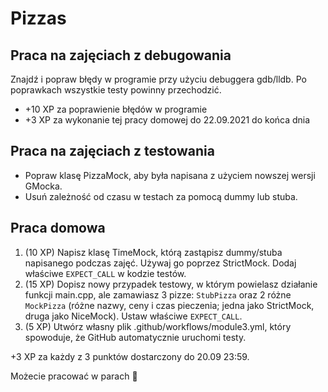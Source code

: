 # Pizzas

## Praca na zajęciach z debugowania

Znajdź i popraw błędy w programie przy użyciu debuggera gdb/lldb. Po poprawkach wszystkie testy powinny przechodzić.

* +10 XP za poprawienie błędów w programie
* +3 XP za wykonanie tej pracy domowej do 22.09.2021 do końca dnia

## Praca na zajęciach z testowania

* Popraw klasę PizzaMock, aby była napisana z użyciem nowszej wersji GMocka.
* Usuń zależność od czasu w testach za pomocą dummy lub stuba.

## Praca domowa

1. (10 XP) Napisz klasę TimeMock, którą zastąpisz dummy/stuba napisanego podczas zajęć. Używaj go poprzez StrictMock. Dodaj właściwe `EXPECT_CALL` w kodzie testów.
2. (15 XP) Dopisz nowy przypadek testowy, w którym powielasz działanie funkcji main.cpp, ale zamawiasz 3 pizze: `StubPizza` oraz 2 różne `MockPizza` (różne nazwy, ceny i czas pieczenia; jedna jako StrictMock, druga jako NiceMock). Ustaw właściwe `EXPECT_CALL`.
3. (5 XP) Utwórz własny plik .github/workflows/module3.yml, który spowoduje, że GitHub automatycznie uruchomi testy.

+3 XP za każdy z 3 punktów dostarczony do 20.09 23:59.

Możecie pracować w parach 🙂

